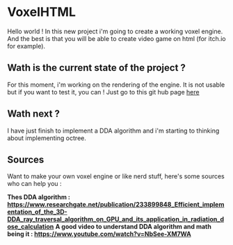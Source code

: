 # VoxelHTML
  Hello world ! In this new project i'm going to create a working voxel engine. And the best is that you will be able to create video game on html (for itch.io for example).

## Wath is the current state of the project ?

  For this moment, i'm working on the rendering of the engine. It is not usable but if you want to test it, you can ! Just go to this git hub page [here](https://modandthink.github.io/VoxelHTML/)

## Wath next ?

  I have just finish to implement a DDA algorithm and i'm starting to thinking about implementing octree.

## Sources

  Want to make your own voxel engine or like nerd stuff, here's some sources who can help you :

**Thes DDA algorithm : https://www.researchgate.net/publication/233899848_Efficient_implementation_of_the_3D-DDA_ray_traversal_algorithm_on_GPU_and_its_application_in_radiation_dose_calculation**
**A good video to understand DDA algorithm and math being it : https://www.youtube.com/watch?v=NbSee-XM7WA**
